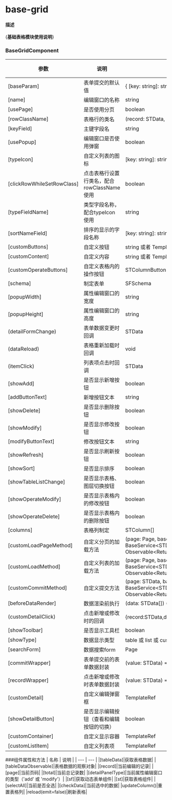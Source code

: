 # base-grid

#### 描述
{**基础表格模块使用说明**}

### BaseGridComponent
| 参数 | 说明 | 类型 | 默认值 |
| --- | --- | --- | ---
|[baseParam]|表单提交的默认值|{ [key: string]: string }|-
|[name]|编辑窗口的名称|string|-
|[usePage]|是否使用分页|boolean|true
|[rowClassName]|表格行的类名|(record: STData, index: number) => string|-
|[keyField]|主键字段名|string|-
|[usePopup]|编辑窗口是否使用弹窗|boolean|true
|[typeIcon]|自定义列表的图标| [key: string]: string }|{}
|[clickRowWhileSetRowClass]|点击表格行设置行类名，配合rowClassName使用| boolean|false
|[typeFieldName]|类型字段名称，配合typeIcon使用| string|-
|[sortNameField]|排序的显示的字段名称| [key: string]: string }|-
|[customButtons]|自定义按钮| string 或者 TemplateRef<void> 或者 null|-
|[customContent]|自定义内容| string 或者 TemplateRef<void> 或者 null|-
|[customOperateButtons]|自定义表格内的操作按钮|STColumnButton[]|-
|[schema]|制定表单|SFSchema|-
|[popupWidth]|属性编辑窗口的宽度|string|-
|[popupHeight]|属性编辑窗口的高度|string|-
|(detailFormChange)|表单数据变更时回调|STData|-
|(dataReload)|表格重新加载时回调|void|-
|(itemClick)|列表项点击时回调|STData|-
|[showAdd]|是否显示新增按钮|boolean|true
|[addButtonText]|新增按钮文本|string|新增
|[showDelete]|是否显示删除按钮|boolean|true
|[showModify]|是否显示修改按钮|boolean|true
|[modifyButtonText]|修改按钮文本|string|修改
|[showRefresh]|是否显示刷新按钮|boolean|true
|[showSort]|是否显示排序|boolean|false
|[showTableListChange]|是否显示表格、图层切换按钮|boolean|false
|[showOperateModify]|是否显示表格内的修改按钮|boolean|true
|[showOperateDelete]|是否显示表格内的删除按钮|boolean|true
|[columns]|表格列制定|STColumn[]|-
|[customLoadPageMethod]|自定义分页的加载方法|(page: Page, baseService?: BaseService<STData, Page>) => Observable<ReturnForm<ReturnPage<STData>>>|-
|[customLoadMethod]|自定义列表的加载方法|(page: Page, baseService?: BaseService<STData, Page>) => Observable<ReturnForm<STData[]>>|-
|[customCommitMethod]|自定义提交方法|(page: STData, baseService?: BaseService<STData, Page>) => Observable<ReturnForm<STData[]>>|-
|[beforeDataRender]|数据渲染前执行|(data: STData[]) => STData[]|-
|(customDetailClick)|点击新增或修改时的回调|{record:STData,detailPanelType:'add'或'modify'}|-
|[showToolbar]|是否显示工具栏|boolean|true
|[showType]|数据显示类型|table 或 list 或 custom|table
|[searchForm]|数据搜索form|Page|{}
|[commitWrapper]|表单提交前的表单数据封装|(value: STData) => STData|-
|[recordWrapper]|点击新增或修改时表单数据封装|(value: STData) => STData|-
|[customDetail]|自定义编辑弹窗框|TemplateRef<void>|-
|[showDetailButton]|是否显示编辑按钮（查看和编辑按钮的切换）|boolean|true
|[customContainer]|自定义显示容器|TemplateRef<any>|-
|[customListItem]|自定义列表项|TemplateRef<any>|-
###组件属性和方法
| 名称 | 说明 |
| --- | --- |
|[tableData]|获取表格数据|
|[tableDataObservable]|表格数据的观察对象|
|[record]|当前编辑的记录|
|[page]|当前页码|
|[total]|当前总记录数|
|[detailPanelType]|当前属性编辑窗口的类型（'add' 或 'modify'）|
|[sf]|获取动态表单组件|
|[st]|获取表格组件|
|[selectAll]|当前是否全选|
|[checkData]|当前选中的数据|
|updateColumn()|重置表格列|
|reload(emit=false)|刷新表格|
